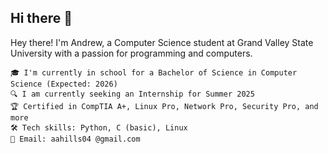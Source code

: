 ## Hi there 👋

Hey there! I'm Andrew, a Computer Science student at Grand Valley State University with a passion for programming and computers.

    🎓 I'm currently in school for a Bachelor of Science in Computer Science (Expected: 2026)
    🔍 I am currently seeking an Internship for Summer 2025
    🏆 Certified in CompTIA A+, Linux Pro, Network Pro, Security Pro, and more
    🛠️ Tech skills: Python, C (basic), Linux
    📧 Email: aahills04 @gmail.com

